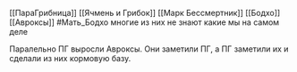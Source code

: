 [[ПараГрибница]]
[[Ячмень и Грибок]]
[[Марк Бессмертник]]
[[Бодхо]] 
[[Авроксы]]
#Мать_Бодхо 
многие из них не знают какие мы на самом деле

Паралельно ПГ выросли Авроксы. Они заметили ПГ, а ПГ заметили их и сделали из них кормовую базу.  